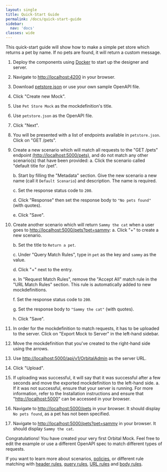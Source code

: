 ```yaml
---
layout: single
title: Quick-Start Guide
permalink: /docs/quick-start-guide
sidebar:
  nav: 'docs'
classes: wide
---
```


This quick-start guide will show how to make a simple pet store which returns a pet by name. If no pets are found, it will return a custom message.

1. Deploy the components using [Docker](/docs/installation) to start up the designer and server.
2. Navigate to [http://localhost:4200](http://localhost:4200) in your browser.
3. Download [petstore.json](https://raw.githubusercontent.com/OAI/OpenAPI-Specification/master/examples/v2.0/json/petstore.json) or use your own sample OpenAPI file.
4. Click "Create new Mock".
5. Use `Pet Store Mock` as the mockdefinition&#39;s title.
6. Use `petstore.json` as the OpenAPI file.
7. Click "Next".
8. You will be presented with a list of endpoints available in `petstore.json`. Click on "GET /pets".
9. Create a new scenario which will match all requests to the "GET /pets" endpoint [(http://localhost:5000/pets)](http://localhost:5000/pets), and do not match any other scenario(s) that have been provided:
   a. Click the scenario called "default title for /pet".

   b. Start by filling the "Metadata" section. Give the new scenario a new name (call it `Default Scenario`) and description. The name is required.

   c. Set the response status code to `200`.

   d. Click "Response" then set the response body to `"No pets found"` (with quotes).

   e. Click "Save".

10. Create another scenario which will return `Sammy the cat` when a user goes to [http://localhost:5000/pets?pet=sammy](http://localhost:5000/pets?pet=sammy):
    a. Click "+" to create a new scenario.

    b. Set the title to `Return a pet`.

    c. Under "Query Match Rules", type in `pet` as the key and `sammy` as the value.

    d. Click "+" next to the entry.

    e. In "Request Match Rules", remove the "Accept All" match rule in the "URL Match Rules" section. This rule is automatically added to new mockdefinitions.

    f. Set the response status code to `200`.

    g. Set the response body to `"Sammy the cat"` (with quotes).

    h. Click "Save".

11. In order for the mockdefinition to match requests, it has to be uploaded to the server. Click on "Export Mock to Server" in the left-hand sidebar.
12. Move the mockdefinition that you&#39;ve created to the right-hand side using the arrows.
13. Use [http://localhost:5000/api/v1/OrbitalAdmin](http://localhost:5000/api/v1/OrbitalAdmin) as the server URL.
14. Click "Upload".
15. If uploading was successful, it will say that it was successful after a few seconds and move the exported mockdefinition to the left-hand side.
    a. If it was not successful, ensure that your server is running. For more information, refer to the Installation instructions and ensure that "[http://localhost:5000](http://localhost:5000)" can be accessed in your browser.
16. Navigate to [http://localhost:5000/pets](http://localhost:5000/pets) in your browser. It should display `No pets found`, as a pet has not been specified.
17. Navigate to [http://localhost:5000/pets?pet=sammy](http://localhost:5000/pets?pet=sammy) in your browser. It should display `Sammy the cat`.

Congratulations! You have created your very first Orbital Mock. Feel free to edit the example or use a different OpenAPI spec to match different types of requests.

If you want to learn more about scenarios, [policies](/docs/policies), or different rule matching with [header rules](./header-rules), [query rules](./query-rules), [URL rules](./url-rules) and [body rules](./body-rules).
